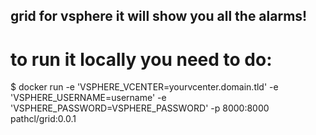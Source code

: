 ## grid for vsphere it will show you all the alarms!

# to run it locally you need to do:

$ docker run -e 'VSPHERE_VCENTER=yourvcenter.domain.tld' -e 'VSPHERE_USERNAME=username' -e 'VSPHERE_PASSWORD=VSPHERE_PASSWORD' -p 8000:8000 pathcl/grid:0.0.1
